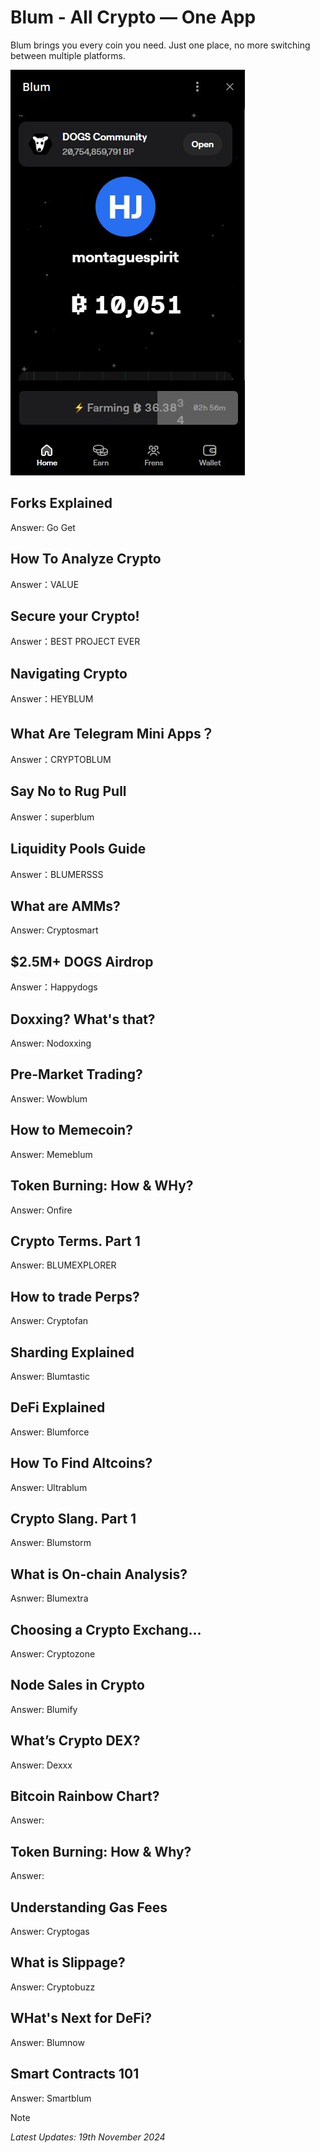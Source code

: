# Blum - All Crypto — One App
Blum brings you every coin you need. Just one place, no more switching between multiple platforms.

<img src="https://github.com/jonhan8352/Blum/blob/main/images/blum.JPG">

## Forks Explained
Answer: Go Get

## How To Analyze Crypto
Answer：VALUE

## Secure your Crypto!
Answer：BEST PROJECT EVER

## Navigating Crypto
Answer：HEYBLUM

## What Are Telegram Mini Apps？
Answer：CRYPTOBLUM

## Say No to Rug Pull
Answer：superblum

## Liquidity Pools Guide
Answer：BLUMERSSS

## What are AMMs?
Answer: Cryptosmart

## $2.5M+ DOGS Airdrop
Answer：Happydogs

## Doxxing? What's that?
Answer: Nodoxxing

## Pre-Market Trading?
Answer: Wowblum

## How to Memecoin?
Answer: Memeblum

## Token Burning: How & WHy?
Answer: Onfire

## Crypto Terms. Part 1
Answer: BLUMEXPLORER

## How to trade Perps?
Answer: Cryptofan

## Sharding Explained
Answer: Blumtastic

## DeFi Explained
Answer: Blumforce

## How To Find Altcoins?
Answer: Ultrablum

## Crypto Slang. Part 1
Answer: Blumstorm

## What is On-chain Analysis?
Asnwer: Blumextra

## Choosing a Crypto Exchang...
Answer: Cryptozone

## Node Sales in Crypto
Answer: Blumify

## What’s Crypto DEX?
Answer: Dexxx

## Bitcoin Rainbow Chart?
Answer:

## Token Burning: How & Why?
Answer: 

## Understanding Gas Fees
Answer: Cryptogas

## What is Slippage?
Answer: Cryptobuzz

## WHat's Next for DeFi?
Answer: Blumnow

## Smart Contracts 101
Answer: Smartblum


> [!NOTE]
> *Latest Updates: 19th November 2024*
